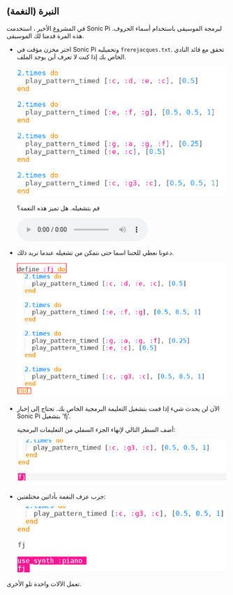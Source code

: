 ## النبرة (النغمة)

في المشروع الأخير ، استخدمت Sonic Pi لبرمجة الموسيقى باستخدام أسماء الحروف. هذه المرة قدمنا لك الموسيقى.

+ اختر مخزن مؤقت في Sonic Pi وتحميليه `frerejacques.txt`. تحقق مع قائد النادي الخاص بك إذا كنت لا تعرف أين يوجد الملف.
    
    ![لقطة الشاشة](images/round-starter.png)
    
    قم بتشغيله. هل تميز هذه النغمة؟
    
    <div id="audio-preview" class="pdf-hidden">
    <audio controls preload> 
      <source src="resources/frerejacques1.mp3" type="audio/mpeg">
    المتصفح الخاص بك لا يدعم عنصر <code>الصوت </code>. 
    </audio>
    </div>
+ دعونا نعطي للحننا اسما حتى نتمكن من تشغيله عندما نريد ذلك.
    
    ![لقطة الشاشة](images/round-define.png)

+ الآن لن يحدث شيء إذا قمت بتشغيل التعليمة البرمجية الخاص بك. تحتاج إلى إخبار Sonic Pi بتشغيل 'fj'.
    
    أضف السطر التالي لإنهاء الجزء السفلي من التعليمات البرمجية:
    
    ![لقطة الشاشة](images/round-part1.png)

+ جرب عزف النغمة بأداتين مختلفتين:
    
    ![لقطة الشاشة](images/round-part2.png)

تعمل الآلات واحدة تلو الأخرى.